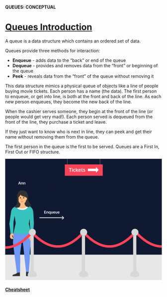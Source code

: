 #### QUEUES: CONCEPTUAL
# [Queues Introduction](https://www.codecademy.com/courses/linear-data-structures/lessons/learn-queues-general/exercises/queues-general-intro)
A queue is a data structure which contains an ordered set of data.

Queues provide three methods for interaction:
* **Enqueue** - adds data to the “back” or end of the queue
* **Dequeue** - provides and removes data from the “front” or beginning of the queue
* **Peek** - reveals data from the “front” of the queue without removing it

This data structure mimics a physical queue of objects like a line of people buying movie tickets. 
Each person has a name (the data). 
The first person to enqueue, or get into line, is both at the front and back of the line. 
As each new person enqueues, they become the new back of the line.

When the cashier serves someone, they begin at the front of the line (or people would get very mad!). 
Each person served is dequeued from the front of the line, they purchase a ticket and leave.

If they just want to know who is next in line, they can peek and get their name without removing them from the queue.

The first person in the queue is the first to be served. 
Queues are a First In, First Out or FIFO structure.

![Queues](movie_line.webp)

#### [Cheatsheet](https://www.codecademy.com/learn/linear-data-structures/modules/cspath-queues/cheatsheet)
